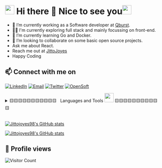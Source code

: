 <h1><img src="https://user-images.githubusercontent.com/75932477/153186735-654c2334-8436-4a52-b266-577ce19bdf68.gif" width="30"/> Hi there 👋 Nice to see you<img src="https://emojis.slackmojis.com/emojis/images/1531849430/4246/blob-sunglasses.gif?1531849430" width="30"/></h1>

- 🌱 I’m currently working as a Software developer at [Qburst](https://github.com/qburst).
- :bowing_man: I'm currently exploring full stack and mainly focussing on front-end.
- 🔭 I’m currently learning Go and Docker.
- 👯 I’m looking to collaborate on some basic open source projects.
- Ask me about React.
- Reach me out at [JittoJoyes](https://twitter.com/JittoJoyes)
- Happy Coding

###

## 📫 Connect with me on

<a href="https://www.linkedin.com/in/jittojoyes/"><img title="LinkedIn" src="https://img.shields.io/badge/LinkedIn-0077B5?style=for-the-badge&logo=linkedin&logoColor=white"/></a> <a href="mailto:jittojoyes77@gmail.com"><img title="Email" src="https://img.shields.io/badge/Gmail-D14836?style=for-the-badge&logo=gmail&logoColor=white"/></a> <a href="https://twitter.com/JittoJoyes"><img title="Twitter" src="https://img.shields.io/badge/Twitter-00ACEE?style=for-the-badge&logo=twitter&logoColor=white"/></a> <a href="https://hashnode.com/@JITZ"><img title="OpenSoft" src="https://img.shields.io/badge/Hashnode-2962FF?style=for-the-badge&logo=hashnode&logoColor=white"/></a>

<details>
<summary>🟨🟨🟨🟨🟨🟨🟨🟨🟨🟨🟨&nbsp;&nbsp; Languages and Tools  <img src="https://user-images.githubusercontent.com/75932477/153186887-e749deb6-4bf0-4155-8581-5ebbfdf9d255.gif" width="30"/>&nbsp;🟨🟨🟨🟨🟨🟨🟨🟨🟨🟨🟨</summary>
<p>
 <img src="https://img.shields.io/badge/javascript-%23323330.svg?style=for-the-badge&logo=javascript&logoColor=%23F7DF1E"/>
 <img src="https://img.shields.io/badge/css3-%231572B6.svg?style=for-the-badge&logo=css3&logoColor=white"/>
 <img src="https://img.shields.io/badge/html5-%23E34F26.svg?style=for-the-badge&logo=html5&logoColor=white"/>
 <img src="https://img.shields.io/badge/python-3670A0?style=for-the-badge&logo=python&logoColor=ffdd54"/>
<!--  <img src="https://img.shields.io/badge/typescript-%23007ACC.svg?style=for-the-badge&logo=typescript&logoColor=white"/> -->
 <img src="https://img.shields.io/badge/bootstrap-%23563D7C.svg?style=for-the-badge&logo=bootstrap&logoColor=white"/>
<!--  <img src="https://img.shields.io/badge/express.js-%23404d59.svg?style=for-the-badge&logo=express&logoColor=%2361DAFB"/> -->
<!--  <img src="https://img.shields.io/badge/JWT-black?style=for-the-badge&logo=JSON%20web%20tokens"/> -->
 <img src="https://img.shields.io/badge/NPM-%23000000.svg?style=for-the-badge&logo=npm&logoColor=white"/>
<!--  <img src="https://img.shields.io/badge/Next-black?style=for-the-badge&logo=next.js&logoColor=white"/> -->
<!--  <img src="https://img.shields.io/badge/node.js-6DA55F?style=for-the-badge&logo=node.js&logoColor=white"/> -->
 <img src="https://img.shields.io/badge/react-%2320232a.svg?style=for-the-badge&logo=react&logoColor=%2361DAFB"/>
 <img src="https://img.shields.io/badge/React_Router-CA4245?style=for-the-badge&logo=react-router&logoColor=white"/>
 <img src="https://img.shields.io/badge/redux-%23593d88.svg?style=for-the-badge&logo=redux&logoColor=white"/>
 <img src="https://img.shields.io/badge/SASS-hotpink.svg?style=for-the-badge&logo=SASS&logoColor=white"/>
<!--  <img src="https://img.shields.io/badge/webpack-%238DD6F9.svg?style=for-the-badge&logo=webpack&logoColor=black"/> -->
 <img src="https://img.shields.io/badge/git-%23F05033.svg?style=for-the-badge&logo=git&logoColor=white"/>
 <img src="https://img.shields.io/badge/heroku-%23430098.svg?style=for-the-badge&logo=heroku&logoColor=white"/>
<!--  <img src="https://img.shields.io/badge/vercel-%23000000.svg?style=for-the-badge&logo=vercel&logoColor=white"/> -->
<!--  <img src="https://img.shields.io/badge/MongoDB-%234ea94b.svg?style=for-the-badge&logo=mongodb&logoColor=white"/> -->
<!--  <img src="https://img.shields.io/badge/postgres-%23316192.svg?style=for-the-badge&logo=postgresql&logoColor=white"/> -->
<!--  <img src="https://img.shields.io/badge/redis-%23DD0031.svg?style=for-the-badge&logo=redis&logoColor=white"/> -->
<!--  <img src="https://img.shields.io/badge/-jest-%23C21325?style=for-the-badge&logo=jest&logoColor=white"/> -->
 <img src="https://img.shields.io/badge/Ubuntu-E95420?style=for-the-badge&logo=ubuntu&logoColor=white"/>
<img alt="MUI" src="https://img.shields.io/badge/Material--UI-0081CB?style=for-the-badge&logo=material-ui&logoColor=white"/>
  <img alt="TailwindCss" src="https://img.shields.io/badge/Tailwind_CSS-38B2AC?style=for-the-badge&logo=tailwind-css&logoColor=white"/>
   <img alt="NETLIFY" src="https://img.shields.io/badge/Netlify-00C7B7?style=for-the-badge&logo=netlify&logoColor=white"/>
   <img alt="Webpack" src="https://img.shields.io/badge/Webpack-8DD6F9?style=for-the-badge&logo=webpack&logoColor=white"/>
   <img alt="Webpack" src="https://img.shields.io/badge/Node.js-43853D?style=for-the-badge&logo=node.js&logoColor=white"/>
</p>
</details>

##

[![Jittojoyes98's GitHub stats](https://github-readme-stats.vercel.app/api?username=Jittojoyes98&show_icons=true&theme=radical)](https://github.com/Jittojoyes98/github-readme-stats)

[![Jittojoyes98's GitHub stats](https://github-readme-streak-stats.herokuapp.com/?user=Jittojoyes98&theme=radical)](https://github.com/Jittojoyes98/github-readme-stats)

## 👀 Profile views

![Visitor Count](https://profile-counter.glitch.me/{Jittojoyes98}/count.svg)
